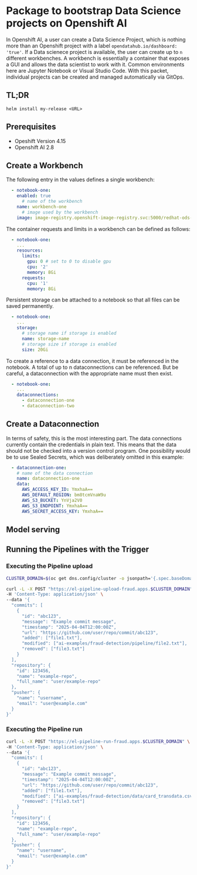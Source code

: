 # Package to bootstrap Data Science projects on Openshift AI
In Openshift AI, a user can create a Data Science Project, which is nothing more than an Openshift project with a label `opendatahub.io/dashboard: 'true'`.
If a Data scienece project is available, the user can create up to `n` different workbenches. A workbench is essentially a container that exposes a GUI and allows the data scientist to work with it. Common environments here are Jupyter Notebook or Visual Studio Code.
With this packet, individual projects can be created and managed automatically via GitOps.

## TL;DR

```console
helm install my-release <URL>
```

## Prerequisites
- Opeshift Version 4.15
- Openshift AI 2.8

## Create a Workbench
The following entry in the values defines a single workbench:

```yaml
  - notebook-one:
    enabled: true
      # name of the workbench
    name: workbench-one
      # image used by the workbench
    image: image-registry.openshift-image-registry.svc:5000/redhat-ods-applications/workbench-one:latest
```
The container requests and limits in a workbench can be defined as follows:
```yaml
  - notebook-one:
    ...
    resources:
      limits:
        gpu: 0 # set to 0 to disable gpu
        cpu: '2'
        memory: 8Gi
      requests:
        cpu: '1'
        memory: 8Gi
```
Persistent storage can be attached to a notebook so that all files can be saved permanently.
```yaml
  - notebook-one:
    ...
    storage:
      # storage name if storage is enabled
      name: storage-name
      # storage size if storage is enabled
      size: 20Gi
```
To create a reference to a data connection, it must be referenced in the notebook. 
A total of up to n dataconnections can be referenced.
But be careful, a dataconnection with the appropriate name must then exist.
```yaml
  - notebook-one:
    ...
    dataconnections:
      - dataconnection-one
      - dataconnection-two
```

## Create a Dataconnection
In terms of safety, this is the most interesting part. The data connections currently contain the credentials in plain text. This means that the data should not be checked into a version control program. One possibility would be to use Sealed Secrets, which was deliberately omitted in this example:
```yaml
  - dataconnection-one:
    # name of the data connection
    name: dataconnection-one
    data:
      AWS_ACCESS_KEY_ID: YmxhaA==
      AWS_DEFAULT_REGION: bm8tcmVnaW9u
      AWS_S3_BUCKET: YnVja2V0
      AWS_S3_ENDPOINT: YmxhaA==
      AWS_SECRET_ACCESS_KEY: YmxhaA==
```

## Model serving




## Running the Pipelines with the Trigger

### Executing the Pipeline upload

```bash
CLUSTER_DOMAIN=$(oc get dns.config/cluster -o jsonpath='{.spec.baseDomain}')
```

```bash
curl -L -X POST "https://el-pipeline-upload-fraud.apps.$CLUSTER_DOMAIN" \
-H 'Content-Type: application/json' \
--data '{
  "commits": [
    {
      "id": "abc123",
      "message": "Example commit message",
      "timestamp": "2025-04-04T12:00:00Z",
      "url": "https://github.com/user/repo/commit/abc123",
      "added": ["file1.txt"],
      "modified": ["ai-examples/fraud-detection/pipeline/file2.txt"],
      "removed": ["file3.txt"]
    }
  ],
  "repository": {
    "id": 123456,
    "name": "example-repo",
    "full_name": "user/example-repo"
  },
  "pusher": {
    "name": "username",
    "email": "user@example.com"
  }
}'
```

### Executing the Pipeline run

```bash
curl -L -X POST "https://el-pipeline-run-fraud.apps.$CLUSTER_DOMAIN" \
-H 'Content-Type: application/json' \
--data '{
  "commits": [
    {
      "id": "abc123",
      "message": "Example commit message",
      "timestamp": "2025-04-04T12:00:00Z",
      "url": "https://github.com/user/repo/commit/abc123",
      "added": ["file1.txt"],
      "modified": ["ai-examples/fraud-detection/data/card_transdata.csv"],
      "removed": ["file3.txt"]
    }
  ],
  "repository": {
    "id": 123456,
    "name": "example-repo",
    "full_name": "user/example-repo"
  },
  "pusher": {
    "name": "username",
    "email": "user@example.com"
  }
}'
```